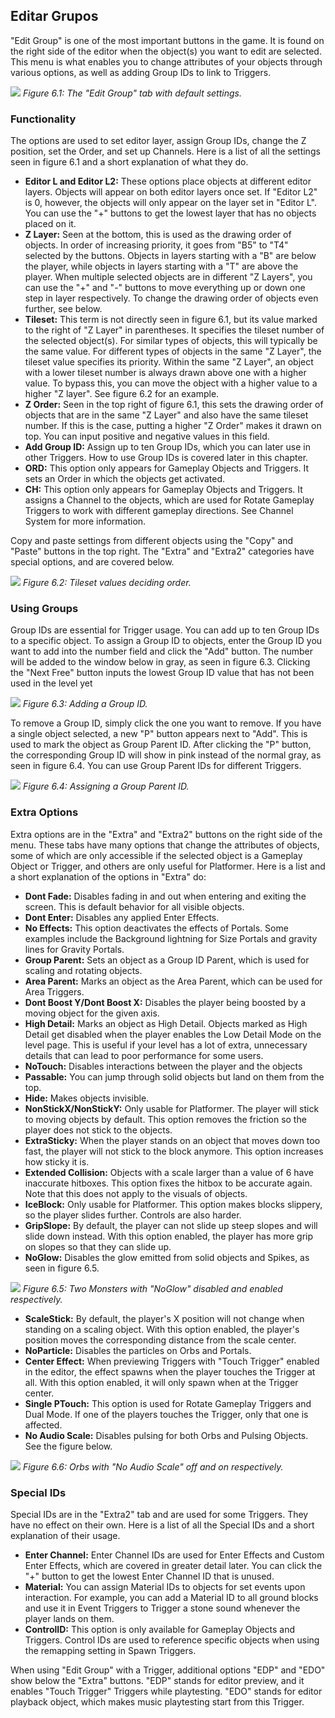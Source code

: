 ## Editar Grupos
"Edit Group" is one of the most important buttons in the game. It is found on the right side of the editor when the object(s) you want to edit are selected. This menu is what enables you to change attributes of your objects through various options, as well as adding Group IDs to link to Triggers.

![](https://guia.jorge603.xyz/assets/img/figures/58.png)
*Figure 6.1: The "Edit Group" tab with default settings.*<br>

### Functionality
The options are used to set editor layer, assign Group IDs, change the Z position, set the Order, and set up Channels. Here is a list of all the settings seen in figure 6.1 and a short explanation of what they do.

- **Editor L and Editor L2:** These options place objects at different editor layers. Objects will appear on both editor layers once set. If "Editor L2" is 0, however, the objects will only appear on the layer set in "Editor L". You can use the "+" buttons to get the lowest layer that has no objects placed on it.
- **Z Layer:** Seen at the bottom, this is used as the drawing order of objects. In order of increasing priority, it goes from "B5" to "T4" selected by the buttons. Objects in layers starting with a "B" are below the player, while objects in layers starting with a "T" are above the player. When multiple selected objects are in different "Z Layers", you can use the "+" and "-" buttons to move everything up or down one step in layer respectively. To change the drawing order of objects even further, see below.
- **Tileset:** This term is not directly seen in figure 6.1, but its value marked to the right of "Z Layer" in parentheses. It specifies the tileset number of the selected object(s). For similar types of objects, this will typically be the same value. For different types of objects in the same "Z Layer", the tileset value specifies its priority. Within the same "Z Layer", an object with a lower tileset number is always drawn above one with a higher value. To bypass this, you can move the object with a higher value to a higher "Z layer". See figure 6.2 for an example.
- **Z Order:** Seen in the top right of figure 6.1, this sets the drawing order of objects that are in the same "Z Layer" and also have the same tileset number. If this is the case, putting a higher "Z Order" makes it drawn on top. You can input positive and negative values in this field.
- **Add Group ID:** Assign up to ten Group IDs, which you can later use in other Triggers. How to use Group IDs is covered later in this chapter.
- **ORD:** This option only appears for Gameplay Objects and Triggers. It sets an Order in which the objects get activated.
- **CH:** This option only appears for Gameplay Objects and Triggers. It assigns a Channel to the objects, which are used for Rotate Gameplay Triggers to work with different gameplay directions. See Channel System for more information.

Copy and paste settings from different objects using the "Copy" and "Paste" buttons in the top right. The "Extra" and "Extra2" categories have special options, and are covered below.

![](https://guia.jorge603.xyz/assets/img/figures/59.png)
*Figure 6.2: Tileset values deciding order.*<br>

### Using Groups
Group IDs are essential for Trigger usage. You can add up to ten Group IDs to a specific object. To assign a Group ID to objects, enter the Group ID you want to add into the number field and click the "Add" button. The number will be added to the window below in gray, as seen in figure 6.3. Clicking the "Next Free" button inputs the lowest Group ID value that has not been used in the level yet

![](https://guia.jorge603.xyz/assets/img/figures/60.png)
*Figure 6.3: Adding a Group ID.*<br>

To remove a Group ID, simply click the one you want to remove. If you have a single object selected, a new "P" button appears next to "Add". This is used to mark the object as Group Parent ID. After clicking the "P" button, the corresponding Group ID will show in pink instead of the normal gray, as seen in figure 6.4. You can use Group Parent IDs for different Triggers.

![](https://guia.jorge603.xyz/assets/img/figures/61.png)
*Figure 6.4: Assigning a Group Parent ID.*<br>

### Extra Options
Extra options are in the "Extra" and "Extra2" buttons on the right side of the menu. These tabs have many options that change the attributes of objects, some of which are only accessible if the selected object is a Gameplay Object or Trigger, and others are only useful for Platformer. Here is a list and a short explanation of the options in "Extra" do:

- **Dont Fade:** Disables fading in and out when entering and exiting the screen. This is default behavior for all visible objects.
- **Dont Enter:** Disables any applied Enter Effects.
- **No Effects:** This option deactivates the effects of Portals. Some examples include the Background lightning for Size Portals and gravity lines for Gravity Portals.
- **Group Parent:** Sets an object as a Group ID Parent, which is used for scaling and rotating objects.
- **Area Parent:** Marks an object as the Area Parent, which can be used for Area Triggers.
- **Dont Boost Y/Dont Boost X:** Disables the player being boosted by a moving object for the given axis.
- **High Detail:** Marks an object as High Detail. Objects marked as High Detail get disabled when the player enables the Low Detail Mode on the level page. This is useful if your level has a lot of extra, unnecessary details that can lead to poor performance for some users.
- **NoTouch:** Disables interactions between the player and the objects
- **Passable:** You can jump through solid objects but land on them from the top.
- **Hide:** Makes objects invisible.
- **NonStickX/NonStickY:** Only usable for Platformer. The player will stick to moving objects by default. This option removes the friction so the player does not stick to the objects.
- **ExtraSticky:** When the player stands on an object that moves down too fast, the player will not stick to the block anymore. This option increases how sticky it is.
- **Extended Collision:** Objects with a scale larger than a value of 6 have inaccurate hitboxes. This option fixes the hitbox to be accurate again. Note that this does not apply to the visuals of objects.
- **IceBlock:** Only usable for Platformer. This option makes blocks slippery, so the player slides further. Controls are also harder.
- **GripSlope:** By default, the player can not slide up steep slopes and will slide down instead. With this option enabled, the player has more grip on slopes so that they can slide up.
- **NoGlow:** Disables the glow emitted from solid objects and Spikes, as seen in figure 6.5.

![](https://guia.jorge603.xyz/assets/img/figures/62.png)
*Figure 6.5: Two Monsters with "NoGlow" disabled and enabled respectively.*<br>

- **ScaleStick:** By default, the player's X position will not change when standing on a scaling object. With this option enabled, the player's position moves the corresponding distance from the scale center.
- **NoParticle:** Disables the particles on Orbs and Portals.
- **Center Effect:** When previewing Triggers with "Touch Trigger" enabled in the editor, the effect spawns when the player touches the Trigger at all. With this option enabled, it will only spawn when at the Trigger center.
- **Single PTouch:** This option is used for Rotate Gameplay Triggers and Dual Mode. If one of the players touches the Trigger, only that one is affected.
- **No Audio Scale:** Disables pulsing for both Orbs and Pulsing Objects. See the figure below.

![](https://guia.jorge603.xyz/assets/img/figures/63.png)
*Figure 6.6: Orbs with "No Audio Scale" off and on respectively.*<br>

### Special IDs
Special IDs are in the "Extra2" tab and are used for some Triggers. They have no effect on their own. Here is a list of all the Special IDs and a short explanation of their usage.

- **Enter Channel:** Enter Channel IDs are used for Enter Effects and Custom Enter Effects, which are covered in greater detail later. You can click the "+" button to get the lowest Enter Channel ID that is unused.
- **Material:** You can assign Material IDs to objects for set events upon interaction. For example, you can add a Material ID to all ground blocks and use it in Event Triggers to Trigger a stone sound whenever the player lands on them.
- **ControlID:** This option is only available for Gameplay Objects and Triggers. Control IDs are used to reference specific objects when using the remapping setting in Spawn Triggers.

When using "Edit Group" with a Trigger, additional options "EDP" and "EDO" show below the "Extra" buttons. "EDP" stands for editor preview, and it enables "Touch Trigger" Triggers while playtesting. "EDO" stands for editor playback object, which makes music playtesting start from this Trigger.